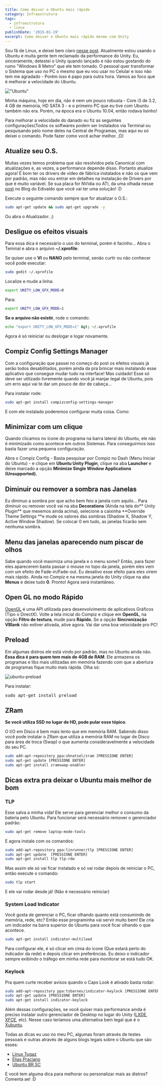 ```yaml
---
title: Como deixar o Ubuntu mais rápido
category: Infraestrutura
tags:
  - infraestrutura
  - linux
publishDate: '2015-01-19'
excerpt: Como deixar o Ubuntu mais rápido mesmo com Unity
---
```


Sou fã de Linux, e deixei bem claro [nesse post](/posts/meu-contato-com-o-linux-e-por-que-voce-deveria-testar/ 'Meu contato com o Linux e por que você deveria testar'). Atualmente estou usando o Ubuntu e muita gente tem reclamado da performance do Unity. Eu, sinceramente, detestei o Unity quando lançado e não estou gostando do rumo "Windows 8 Metro" que ele tem tomado. O pessoal quer transformar o Sistema que uso no PC o mesmo que eu vou usar no Celular e isso não tem me agradado - Porém isso é papo para outra hora. Vamos ao foco que é melhorar a velocidade do Ubuntu.

!["Ubuntu"](~/assets/images/posts/ubuntu.png)

Minha máquina, hoje em dia, não é nem um pouco robusta - Core i3 de 3.2, 4 GB de memória, HD SATA 3 - e o primeiro PC que eu tive com Ubuntu também não era. Porém, na época era o Ubuntu 10.04, então rodava lisinho!

Para melhorar a velocidade do danado eu fiz as seguintes configurações(Todos os softwares podem ser instalados via Terminal ou pesquisando pelo nome deles na Central de Programas, mas aqui eu só deixei o comando. Pode fazer como você achar melhor. ;D)

## <a name='AtualizeseuO.S.'></a>Atualize seu O.S.

Muitas vezes temos problema que são resolvidos pela Canonical com atualizações e, as vezes, a performance depende disso. Portanto atualize agora! É bom ter os drivers de vídeo de fábrica instalados e não os que vem por padrão, mas não vou entrar em detalhes na instalação de Drivers por que é muito variável. Se sua placa for NVidia ou ATI, da uma olhada nesse [post](https://www.edivaldobrito.com.br/como-instalar-os-ultimos-drivers-da-nvidia-ou-ati-no-ubuntu-e-derivados/ 'Como instalar os últimos drivers da NVIDIA ou ATI no Ubuntu e derivados') no Blog do Edivaldo que você vai ter uma solução! :D

Execute o seguinte comando sempre que for atualizar o O.S.:

```sh
sudo apt-get update && sudo apt-get upgrade -y
```

Ou abra o Atualizador. ;)

## <a name='Desligueosefeitosvisuais'></a>Desligue os efeitos visuais

Para essa dica é necessário o uso do terminal, porém é facinho...
Abra o Teminal e abra o arquivo **~/.xprofile**:

Se quiser use o **VI** ou **NANO** pelo terminal, senão curtir ou não conhecer você pode executar:

```sh
sudo gedit ~/.xprofile
```

Localize e mude a linha:

```sh
export UNITY_LOW_GFX_MODE=0
```

Para:

```sh
export UNITY_LOW_GFX_MODE=1
```

**Se o arquivo não existir**, rode o comando:

```sh
echo "export UNITY_LOW_GFX_MODE=1" &gt; ~/.xprofile
```

Agora é só reiniciar ou deslogar e logar novamente.

## <a name='CompizConfigSettingsManager'></a>Compiz Config Settings Manager

Com a configuração que passei no começo do post os efeitos visuais já serão todos desabilitados, porém ainda da pra brincar mais instalando esse aplicativo que consegue mudar tudo na interface! Mas cuidado! Esse só deve ser utilizado livremente quando você já manjar legal de Ubuntu, pois um erro aqui vai te dar um pouco de dor de cabeça...

Para instalar rode:

```sh
sudo apt-get install compizconfig-settings-manager
```

E com ele instalado poderemos configurar muita coisa. Como:

## <a name='Minimizarcomumclique'></a>Minimizar com um clique

Quando clicamos no ícone do programa na barra lateral do Ubuntu, ele não é minimizado como acontece em outros Sistemas. Para conseguirmos isso basta fazer uma pequena configuração.

Abra o Compiz Config - Basta pesquisar por Compiz no Dash (Menu Iniciar do Ubuntu) - e clique em **Ubuntu Unity Plugin**, clique na aba **Launcher** e deixe marcado a opção **Minimize Single Window Applications (Unsupported).**

## <a name='DiminuirouremoverasombranasJanelas'></a>Diminuir ou remover a sombra nas Janelas

Eu diminuo a sombra por que acho bem feio a janela com aquilo... Para diminuir ou remover você vai na aba **Decorations** (Ainda na tela do** Unity Plugin** que mexemos ainda acima), selecione a caixinha **Override Theme Settings **e mude os valores das sombras (Shadow X, Shadow Y, Active Window Shadow). Se colocar 0 em tudo, as janelas ficarão sem nenhuma sombra.

## <a name='Menudasjanelasaparecendonumpiscardeolhos'></a>Menu das janelas aparecendo num piscar de olhos

Sabe quando você maximiza uma janela e o menu some? Então, para fazer eles aparecerem basta passar o mouse no topo da janela, porém eles vem com um efeito de Fade-in/Fade-out. Eu desativo esse efeito para eles virem mais rápido. Ainda no Compiz e na mesma janela do Unity clique na aba **Menus** e deixe tudo **0**. Pronto! Agora será instantâneo.

## <a name='OpenGLnomodoRpido'></a>Open GL no modo Rápido

[OpenGL](https://pt.wikipedia.org/wiki/OpenGL 'OpenGL segundo a Wikipedia') é uma API utilizada para desenvolvimento de aplicativos Gráficos (Tipo o DirectX). Volte a tela inicial do Compiz e clique em **OpenGL**, na opção **Filtro de textura**, mude para **Rápido.** Se a opção **Sincronização** **VBlank** não estiver ativada, ative agora. Vai dar uma boa velocidade pro PC!

## <a name='Preload'></a>Preload

Em algumas distros ele está vindo por padrão, mas no Ubuntu ainda não. **Essa dica é para quem tem mais de 4GB de RAM**. Ele armazena os programas e libs mais utilizadas em memória fazendo com que a abertura de programas fique muito mais rápida. Olha só:

![ubuntu-preload](~/assets/images/posts/ubuntu-preload.gif)

Para instalar:

<pre class="nums:false lang:sh decode:true">sudo apt-get install preload</pre>

## <a name='ZRam'></a>ZRam

**Se você utiliza SSD no lugar de HD, pode pular esse tópico**.

O I/O em Disco é bem mais lento que em memória RAM. Sabendo disso você pode instalar o ZRam que utiliza a memória RAM no lugar de Disco para área de troca (Swap) o que aumenta consideravelmente a velocidade do seu PC.

```sh
sudo add-apt-repository ppa:shnatsel/zram [PRESSIONE ENTER]
sudo apt-get update [PRESSIONE ENTER]
sudo apt-get install zramswap-enabler
```

## <a name='DicasextrapradeixaroUbuntumaismelhordebom'></a>Dicas extra pra deixar o Ubuntu mais melhor de bom

### <a name='TLP'></a>TLP

Esse salva a minha vida! Ele serve para gerenciar melhor o consumo da bateria pelo Ubuntu.
Para funcionar será necessário remover o gerenciador padrão:

```sh
sudo apt-get remove laptop-mode-tools
```

E agora instale com os comandos:

```sh
sudo add-apt-repository ppa:linrunner/tlp [PRESSIONE ENTER]
sudo apt-get update  [PRESSIONE ENTER]
sudo apt-get install tlp tlp-rdw
```

Mas assim ele só vai ficar instalado e só vai rodar depois de reiniciar o PC, então execute o comando:

```sh
sudo tlp start
```

E ele vai rodar desde já! (Não é necessário reiniciar)

### <a name='SystemLoadIndicator'></a>System Load Indicator

Você gosta de gerenciar o PC, ficar olhando quanto está consumindo de memória, rede, etc? Então esse programinha vai servir muito bem! Ele cria um indicador na barra superior do Ubuntu para você ficar olhando o que acontece.

```sh
sudo apt-get install indicator-multiload
```

Para configurar ele, é só clicar em cima do ícone (Que estará perto do indicador da rede) e depois clicar em preferências. Eu deixo o indicador sempre exibindo o tráfego em minha rede para monitorar se está tudo OK.

### <a name='Keylock'></a>Keylock

Pra quem curte receber avisos quando o Caps Look é ativado basta rodar:

```sh
sudo add-apt-repository ppa:tsbarnes/indicator-keylock [PRESSIONE ENTER]
sudo apt-get update [PRESSIONE ENTER]
sudo apt-get install indicator-keylock
```

Além dessas configurações, se você quiser mais performance ainda é preciso instalar outro gerenciador de Desktop no lugar do Unity ([LXDE](https://lxde.org/pt-br 'LXDE'), [XFCE](https://www.xfce.org/ 'XFCE'), etc). Nesse caso teríamos uma alternativa bem legal que é o [Xubuntu](https://xubuntu.org/ 'Xubuntu').

Todas as dicas eu uso no meu PC, algumas foram através de testes pessoais e outras através de alguns blogs legais sobre o Ubuntu que são esses:

- [Linux Tugaz](https://linuxtugaz.wordpress.com/2014/04/20/deixe-o-seu-ubuntu-14-04-quase-perfeito/ 'Linux Tugaz')
- [Elias Praciano](https://elias.praciano.com/2014/05/como-melhorar-o-desempenho-do-ubuntu/ 'Elias Praciano')
- [Ubuntu BR SC](https://www.ubuntubrsc.com/como-deixar-seu-ubuntu-mais-rapido.html 'UbuntuBRSC')

E você tem alguma dica para melhorar ou personalizar mais as distros? Comenta ae! :D
